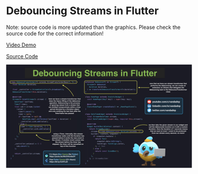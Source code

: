 # Debouncing Streams in Flutter

Note: source code is more updated than the graphics. Please check the source code for the correct information!

[Video Demo](https://youtu.be/GcSaYtEepoQ)

[Source Code](debouncing-streams-in-flutter.dart)

![](debouncing-streams-in-flutter.jpg)
